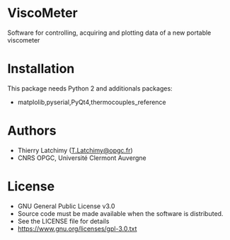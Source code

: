 # ViscoMeter
Software for controlling, acquiring and plotting data of a new portable viscometer
# Installation
This package needs Python 2 and additionals packages:
* matplolib,pyserial,PyQt4,thermocouples_reference
# Authors
* Thierry Latchimy (T.Latchimy@opgc.fr)
* CNRS OPGC, Université Clermont Auvergne
# License
* GNU General Public License v3.0
* Source code must be made available when the software is distributed.
* See the LICENSE file for details
* https://www.gnu.org/licenses/gpl-3.0.txt

